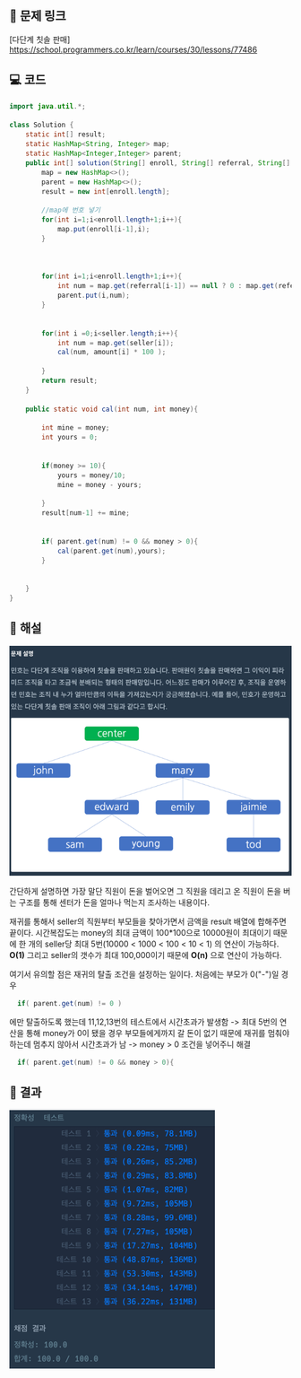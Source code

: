 ## 🔗 문제 링크
[다단계 칫솔 판매]
https://school.programmers.co.kr/learn/courses/30/lessons/77486

## 💻 코드
```java
import java.util.*;

class Solution {
    static int[] result;
    static HashMap<String, Integer> map;
    static HashMap<Integer,Integer> parent;
    public int[] solution(String[] enroll, String[] referral, String[] seller, int[] amount) {
        map = new HashMap<>();
        parent = new HashMap<>();
        result = new int[enroll.length];

        //map에 번호 넣기
        for(int i=1;i<enroll.length+1;i++){
            map.put(enroll[i-1],i);
        }



        for(int i=1;i<enroll.length+1;i++){
            int num = map.get(referral[i-1]) == null ? 0 : map.get(referral[i-1]);
            parent.put(i,num);
        }


        for(int i =0;i<seller.length;i++){
            int num = map.get(seller[i]);
            cal(num, amount[i] * 100 );

        }
        return result;
    }

    public static void cal(int num, int money){

        int mine = money;
        int yours = 0;


        if(money >= 10){
            yours = money/10;
            mine = money - yours;

        }
        result[num-1] += mine;


        if( parent.get(num) != 0 && money > 0){
            cal(parent.get(num),yours);
        }


    }
}
```

## 📝 해설
![img.png](img.png)

간단하게 설명하면 가장 말단 직원이 돈을 벌어오면 그 직원을 데리고 온 직원이 돈을 버는 구조를 통해 센터가 돈을 얼마나 먹는지 조사하는 내용이다.

재귀를 통해서 seller의 직원부터 부모들을 찾아가면서 금액을 result 배열에 합해주면 끝이다.
시간복잡도는 money의 최대 금액이 100*100으로 10000원이 최대이기 때문에 한 개의 seller당 최대 5번(10000 < 1000 < 100 < 10 < 1) 의 연산이 가능하다. **O(1)**
그리고 seller의 갯수가 최대 100,000이기 때문에 **O(n)** 으로 연산이 가능하다.


여기서 유의할 점은 재귀의 탈출 조건을 설정하는 일이다. 처음에는 부모가 0("-")일 경우
```java
  if( parent.get(num) != 0 )
```
에만 탈출하도록 했는데 11,12,13번의 테스트에서 시간초과가 발생함
-> 최대 5번의 연산을 통해 money가 0이 됐을 경우 부모들에게까지 갈 돈이 없기 때문에 재귀를 멈춰야하는데 멈추지 않아서 시간초과가 남
-> money > 0 조건을 넣어주니 해결
```java
  if( parent.get(num) != 0 && money > 0){
```


## 📌 결과
![img_1.png](img_1.png)
